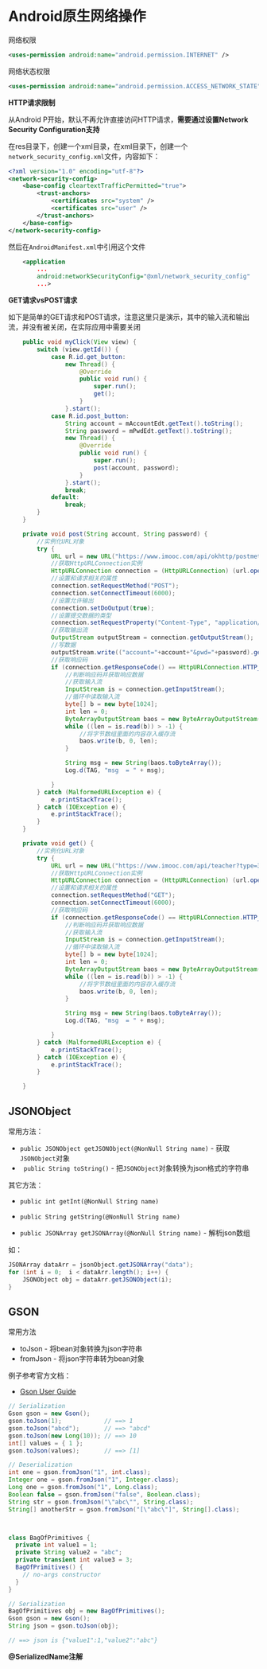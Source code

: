 # Android原生网络操作

网络权限

```xml
<uses-permission android:name="android.permission.INTERNET" />
```

网络状态权限

```xml
<uses-permission android:name="android.permission.ACCESS_NETWORK_STATE" />
```

**HTTP请求限制**

从Android P开始，默认不再允许直接访问HTTP请求，**需要通过设置Network Security Configuration支持**

在res目录下，创建一个xml目录，在xml目录下，创建一个`network_security_config.xml`文件，内容如下：

```xml
<?xml version="1.0" encoding="utf-8"?>
<network-security-config>
    <base-config cleartextTrafficPermitted="true">
        <trust-anchors>
            <certificates src="system" />
            <certificates src="user" />
        </trust-anchors>
    </base-config>
</network-security-config>
```

然后在`AndroidManifest.xml`中引用这个文件

```xml
    <application
        ...
        android:networkSecurityConfig="@xml/network_security_config"
        ...>
```



**GET请求vsPOST请求**

如下是简单的GET请求和POST请求，注意这里只是演示，其中的输入流和输出流，并没有被关闭，在实际应用中需要关闭

```java
    public void myClick(View view) {
        switch (view.getId()) {
            case R.id.get_button:
                new Thread() {
                    @Override
                    public void run() {
                        super.run();
                        get();
                    }
                }.start();
            case R.id.post_button:
                String account = mAccountEdt.getText().toString();
                String password = mPwdEdt.getText().toString();
                new Thread() {
                    @Override
                    public void run() {
                        super.run();
                        post(account, password);
                    }
                }.start();
                break;
            default:
                break;
        }
    }

    private void post(String account, String password) {
        //实例化URL对象
        try {
            URL url = new URL("https://www.imooc.com/api/okhttp/postmethod");
            //获取HttpURLConnection实例
            HttpURLConnection connection = (HttpURLConnection) (url.openConnection());
            //设置和请求相关的属性
            connection.setRequestMethod("POST");
            connection.setConnectTimeout(6000);
            //设置允许输出
            connection.setDoOutput(true);
            //设置提交数据的类型
            connection.setRequestProperty("Content-Type", "application/x-www-form-urlencoded");
            //获取输出流
            OutputStream outputStream = connection.getOutputStream();
            //写数据
            outputStream.write(("account="+account+"&pwd="+password).getBytes());
            //获取响应码
            if (connection.getResponseCode() == HttpURLConnection.HTTP_OK) {
                //判断响应码并获取响应数据
                //获取输入流
                InputStream is = connection.getInputStream();
                //循环中读取输入流
                byte[] b = new byte[1024];
                int len = 0;
                ByteArrayOutputStream baos = new ByteArrayOutputStream();
                while ((len = is.read(b)) > -1) {
                    //将字节数组里面的内容存入缓存流
                    baos.write(b, 0, len);
                }

                String msg = new String(baos.toByteArray());
                Log.d(TAG, "msg  = " + msg);

            }
        } catch (MalformedURLException e) {
            e.printStackTrace();
        } catch (IOException e) {
            e.printStackTrace();
        }
    }

    private void get() {
        //实例化URL对象
        try {
            URL url = new URL("https://www.imooc.com/api/teacher?type=3&cid=1");
            //获取HttpURLConnection实例
            HttpURLConnection connection = (HttpURLConnection) (url.openConnection());
            //设置和请求相关的属性
            connection.setRequestMethod("GET");
            connection.setConnectTimeout(6000);
            //获取响应码
            if (connection.getResponseCode() == HttpURLConnection.HTTP_OK) {
                //判断响应码并获取响应数据
                //获取输入流
                InputStream is = connection.getInputStream();
                //循环中读取输入流
                byte[] b = new byte[1024];
                int len = 0;
                ByteArrayOutputStream baos = new ByteArrayOutputStream();
                while ((len = is.read(b)) > -1) {
                    //将字节数组里面的内容存入缓存流
                    baos.write(b, 0, len);
                }

                String msg = new String(baos.toByteArray());
                Log.d(TAG, "msg  = " + msg);

            }
        } catch (MalformedURLException e) {
            e.printStackTrace();
        } catch (IOException e) {
            e.printStackTrace();
        }

    }
```



## JSONObject

常用方法：

+ `public JSONObject getJSONObject(@NonNull String name)` - 获取`JSONObject`对象
+ ` public String toString()` - 把`JSONObject`对象转换为json格式的字符串



其它方法：

+ `public int getInt(@NonNull String name)`
+ `public String getString(@NonNull String name)`

+ `public JSONArray getJSONArray(@NonNull String name)` - 解析json数组

如：

```java
JSONArray dataArr = jsonObject.getJSONArray("data");
for (int i = 0;  i < dataArr.length(); i++) {
    JSONObject obj = dataArr.getJSONObject(i);
}
```





## GSON

常用方法

+ toJson - 将bean对象转换为json字符串
+ fromJson - 将json字符串转为bean对象

例子参考官方文档：

+ [Gson User Guide](https://github.com/google/gson/blob/master/UserGuide.md)



```java
// Serialization
Gson gson = new Gson();
gson.toJson(1);            // ==> 1
gson.toJson("abcd");       // ==> "abcd"
gson.toJson(new Long(10)); // ==> 10
int[] values = { 1 };
gson.toJson(values);       // ==> [1]

// Deserialization
int one = gson.fromJson("1", int.class);
Integer one = gson.fromJson("1", Integer.class);
Long one = gson.fromJson("1", Long.class);
Boolean false = gson.fromJson("false", Boolean.class);
String str = gson.fromJson("\"abc\"", String.class);
String[] anotherStr = gson.fromJson("[\"abc\"]", String[].class);



class BagOfPrimitives {
  private int value1 = 1;
  private String value2 = "abc";
  private transient int value3 = 3;
  BagOfPrimitives() {
    // no-args constructor
  }
}

// Serialization
BagOfPrimitives obj = new BagOfPrimitives();
Gson gson = new Gson();
String json = gson.toJson(obj);  

// ==> json is {"value1":1,"value2":"abc"}
```



**@SerializedName注解**























